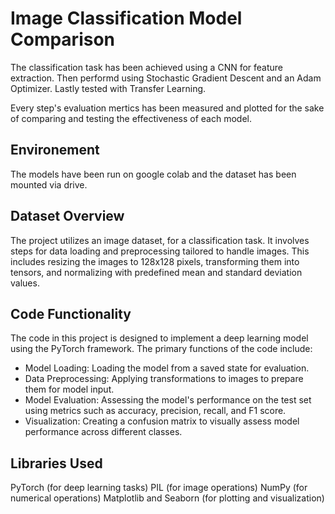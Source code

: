 # Image Classification Model Comparison
The classification task has been achieved using a CNN for feature extraction. Then performd using Stochastic Gradient Descent and an Adam Optimizer. Lastly tested with Transfer Learning.

Every step's evaluation mertics has been measured and plotted for the sake of comparing and testing the effectiveness of each model.

## Environement
The models have been run on google colab and the dataset has been mounted via drive.

## Dataset Overview
The project utilizes an image dataset, for a classification task. It involves steps for data loading and preprocessing tailored to handle images. This includes resizing the images to 128x128 pixels, transforming them into tensors, and normalizing with predefined mean and standard deviation values.

## Code Functionality
The code in this project is designed to implement a deep learning model using the PyTorch framework. The primary functions of the code include:

- Model Loading: Loading the model from a saved state for evaluation.
- Data Preprocessing: Applying transformations to images to prepare them for model input.
- Model Evaluation: Assessing the model's performance on the test set using metrics such as accuracy, precision, recall, and F1 score.
- Visualization: Creating a confusion matrix to visually assess model performance across different classes.

## Libraries Used
PyTorch (for deep learning tasks)
PIL (for image operations)
NumPy (for numerical operations)
Matplotlib and Seaborn (for plotting and visualization)

